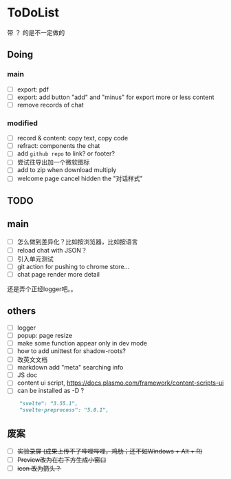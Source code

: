 # ToDoList

带 ？ 的是不一定做的

## Doing

### main

- [ ] export: pdf
- [ ] export: add button "add" and "minus" for export more or less content
- [ ] remove records of chat

### modified

- [ ] record & content: copy text, copy code
- [ ] refract: components the chat
- [ ] add `github repo` to link? or footer?
- [ ] 尝试往导出加一个微软图标
- [ ] add to zip when download multiply
- [ ] welcome page cancel hidden the "对话样式"

## TODO

## main

- [ ] 怎么做到差异化？比如按浏览器，比如按语言
- [ ] reload chat with JSON？
- [ ] 引入单元测试
- [ ] git action for pushing to chrome store...
- [ ] chat page render more detail

还是弄个正经logger吧。。

## others

- [ ] logger
- [ ] popup: page resize
- [ ] make some function appear only in dev mode
- [ ] how to add unittest for shadow-roots?
- [ ] 改英文文档
- [ ] markdown add "meta" searching info
- [ ] JS doc
- [ ] content ui script, https://docs.plasmo.com/framework/content-scripts-ui
- [ ] can be installed as -D ?
```markdown
    "svelte": "3.55.1",
    "svelte-preprocess": "5.0.1",
```

## 废案

- [ ] ~~实验录屏 (成果上传不了哔哩哔哩，鸡肋；还不如Windows + Alt + R)~~
- [ ] ~~Preview改为在右下方生成小窗口~~
- [ ] ~~icon 改为箭头？~~
